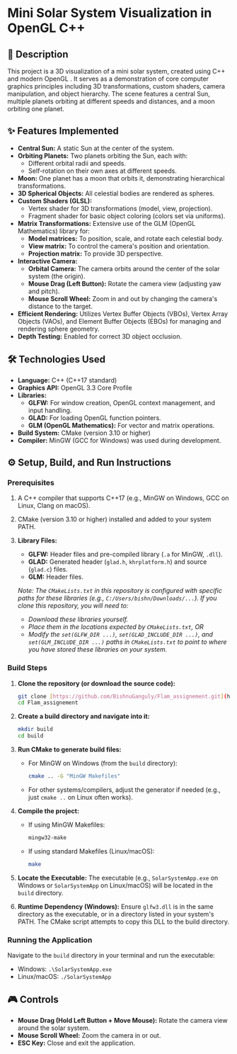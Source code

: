 # Mini Solar System Visualization in OpenGL C++

## 🚀 Description

This project is a 3D visualization of a mini solar system, created using C++ and modern OpenGL . It serves as a demonstration of core computer graphics principles including 3D transformations, custom shaders, camera manipulation, and object hierarchy. The scene features a central Sun, multiple planets orbiting at different speeds and distances, and a moon orbiting one  planet.

## ✨ Features Implemented

* **Central Sun:** A static Sun at the center of the system.
* **Orbiting Planets:** Two planets orbiting the Sun, each with:
    * Different orbital radii and speeds.
    * Self-rotation on their own axes at different speeds.
* **Moon:** One planet has a moon that orbits it, demonstrating hierarchical transformations.
* **3D Spherical Objects:** All celestial bodies are rendered as spheres.
* **Custom Shaders (GLSL):**
    * Vertex shader for 3D transformations (model, view, projection).
    * Fragment shader for basic object coloring (colors set via uniforms).
* **Matrix Transformations:** Extensive use of the GLM (OpenGL Mathematics) library for:
    * **Model matrices:** To position, scale, and rotate each celestial body.
    * **View matrix:** To control the camera's position and orientation.
    * **Projection matrix:** To provide 3D perspective.
* **Interactive Camera:**
    * **Orbital Camera:** The camera orbits around the center of the solar system (the origin).
    * **Mouse Drag (Left Button):** Rotate the camera view (adjusting yaw and pitch).
    * **Mouse Scroll Wheel:** Zoom in and out by changing the camera's distance to the target.
* **Efficient Rendering:** Utilizes Vertex Buffer Objects (VBOs), Vertex Array Objects (VAOs), and Element Buffer Objects (EBOs) for managing and rendering sphere geometry.
* **Depth Testing:** Enabled for correct 3D object occlusion.

## 🛠️ Technologies Used

* **Language:** C++ (C++17 standard)
* **Graphics API:** OpenGL 3.3 Core Profile
* **Libraries:**
    * **GLFW:** For window creation, OpenGL context management, and input handling.
    * **GLAD:** For loading OpenGL function pointers.
    * **GLM (OpenGL Mathematics):** For vector and matrix operations.
* **Build System:** CMake (version 3.10 or higher)
* **Compiler:** MinGW (GCC for Windows) was used during development.

## ⚙️ Setup, Build, and Run Instructions

### Prerequisites

1.  A C++ compiler that supports C++17 (e.g., MinGW on Windows, GCC on Linux, Clang on macOS).
2.  CMake (version 3.10 or higher) installed and added to your system PATH.
3.  **Library Files:**
    * **GLFW:** Header files and pre-compiled library (`.a` for MinGW, `.dll`).
    * **GLAD:** Generated header (`glad.h`, `khrplatform.h`) and source (`glad.c`) files.
    * **GLM:** Header files.

    *Note: The `CMakeLists.txt` in this repository is configured with specific paths for these libraries (e.g., `C:/Users/bishn/Downloads/...`). If you clone this repository, you will need to:*
    * *Download these libraries yourself.*
    * *Place them in the locations expected by `CMakeLists.txt`, OR*
    * *Modify the `set(GLFW_DIR ...)`, `set(GLAD_INCLUDE_DIR ...)`, and `set(GLM_INCLUDE_DIR ...)` paths in `CMakeLists.txt` to point to where you have stored these libraries on your system.*

### Build Steps

1.  **Clone the repository (or download the source code):**
    ```bash
    git clone [https://github.com/BishnuGanguly/Flam_assignement.git](https://github.com/BishnuGanguly/Flam_assignement.git)
    cd Flam_assignement
    ```

2.  **Create a build directory and navigate into it:**
    ```bash
    mkdir build
    cd build
    ```

3.  **Run CMake to generate build files:**
    * For MinGW on Windows (from the `build` directory):
        ```bash
        cmake .. -G "MinGW Makefiles"
        ```
    * For other systems/compilers, adjust the generator if needed (e.g., just `cmake ..` on Linux often works).

4.  **Compile the project:**
    * If using MinGW Makefiles:
        ```bash
        mingw32-make
        ```
    * If using standard Makefiles (Linux/macOS):
        ```bash
        make
        ```

5.  **Locate the Executable:**
    The executable (e.g., `SolarSystemApp.exe` on Windows or `SolarSystemApp` on Linux/macOS) will be located in the `build` directory.

6.  **Runtime Dependency (Windows):**
    Ensure `glfw3.dll` is in the same directory as the executable, or in a directory listed in your system's PATH. The CMake script attempts to copy this DLL to the build directory.

### Running the Application

Navigate to the `build` directory in your terminal and run the executable:
* Windows: `.\SolarSystemApp.exe`
* Linux/macOS: `./SolarSystemApp`

## 🎮 Controls

* **Mouse Drag (Hold Left Button + Move Mouse):** Rotate the camera view around the solar system.
* **Mouse Scroll Wheel:** Zoom the camera in or out.
* **ESC Key:** Close and exit the application.
